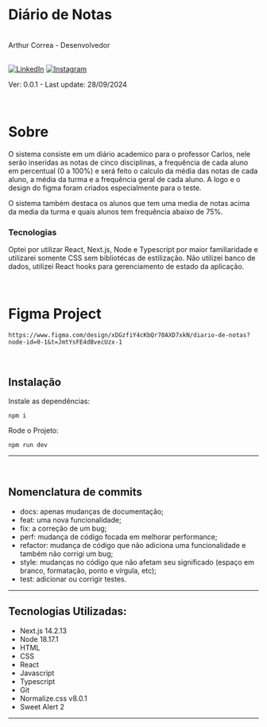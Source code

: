 <div markdown="1">

# Diário de Notas

<br>
Arthur Correa - Desenvolvedor
<br><br>

[![LinkedIn](https://img.shields.io/badge/LinkedIn-000?style=for-the-badge&logo=linkedin&logoColor=0E76A8)](https://www.linkedin.com/in/arthurcorream/)
[![Instagram](https://img.shields.io/badge/Instagram-000?style=for-the-badge&logo=instagram)](https://www.instagram.com/arthurcoorrea/)

Ver: 0.0.1 - Last update: 28/09/2024

<br>

</div>

<div markdown="1">

# Sobre

O sistema consiste em um diário academico para o professor Carlos, nele serão inseridas as notas de cinco disciplinas, a frequência de cada aluno em percentual (0 a 100%) e será feito o calculo da média das notas de cada aluno, a média da turma e a frequência geral de cada aluno. A logo e o design do figma foram criados especialmente para o teste.

O sistema também destaca os alunos que tem uma media de notas acima da media da turma e quais alunos tem frequência abaixo de 75%.

### Tecnologias

Optei por utilizar React, Next.js, Node e Typescript por maior familiaridade e utilizarei somente CSS sem bibliotécas de estilização. Não utilizei banco de dados, utilizei React hooks para gerenciamento de estado da aplicação.

<br>

# Figma Project
~~~
https://www.figma.com/design/xDGzfiY4cKbQr70AXD7xkN/diario-de-notas?node-id=0-1&t=JmtYsFE4dBvecUzx-1
~~~

<!-- ## [Clique aqui e veja a aplicação](https://diario-de-notas.vercel.app) -->

<br>

Instalação
---------

Instale as dependências:

~~~
npm i
~~~

Rode o Projeto:

~~~
npm run dev
~~~


---------

<br>

Nomenclatura de commits
---------
- docs: apenas mudanças de documentação;
- feat: uma nova funcionalidade;
- fix: a correção de um bug;
- perf: mudança de código focada em melhorar performance;
- refactor: mudança de código que não adiciona uma funcionalidade e também não corrigi um bug;
- style: mudanças no código que não afetam seu significado (espaço em branco, formatação, ponto e vírgula, etc);
- test: adicionar ou corrigir testes.
---------


Tecnologias Utilizadas:
---------
- Next.js 14.2.13
- Node 18.17.1
- HTML
- CSS
- React
- Javascript
- Typescript
- Git
- Normalize.css v8.0.1
- Sweet Alert 2
---------